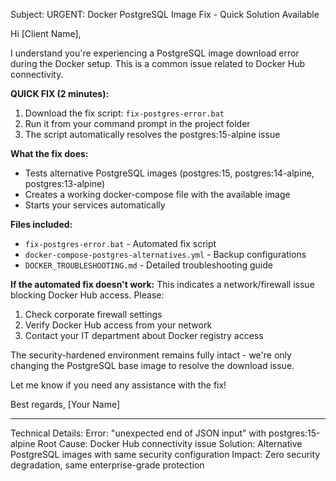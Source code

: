 Subject: URGENT: Docker PostgreSQL Image Fix - Quick Solution Available

Hi [Client Name],

I understand you're experiencing a PostgreSQL image download error during the Docker setup. This is a common issue related to Docker Hub connectivity.

**QUICK FIX (2 minutes):**

1. Download the fix script: `fix-postgres-error.bat`
2. Run it from your command prompt in the project folder
3. The script automatically resolves the postgres:15-alpine issue

**What the fix does:**
- Tests alternative PostgreSQL images (postgres:15, postgres:14-alpine, postgres:13-alpine)
- Creates a working docker-compose file with the available image
- Starts your services automatically

**Files included:**
- `fix-postgres-error.bat` - Automated fix script
- `docker-compose-postgres-alternatives.yml` - Backup configurations
- `DOCKER_TROUBLESHOOTING.md` - Detailed troubleshooting guide

**If the automated fix doesn't work:**
This indicates a network/firewall issue blocking Docker Hub access. Please:
1. Check corporate firewall settings
2. Verify Docker Hub access from your network
3. Contact your IT department about Docker registry access

The security-hardened environment remains fully intact - we're only changing the PostgreSQL base image to resolve the download issue.

Let me know if you need any assistance with the fix!

Best regards,
[Your Name]

---
Technical Details:
Error: "unexpected end of JSON input" with postgres:15-alpine
Root Cause: Docker Hub connectivity issue
Solution: Alternative PostgreSQL images with same security configuration
Impact: Zero security degradation, same enterprise-grade protection